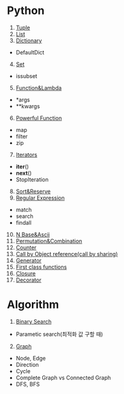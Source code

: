 # Python

1. [Tuple](https://dortmoot.tistory.com/91)
2. [List](https://dortmoot.tistory.com/90)
3. [Dictionary](https://dortmoot.tistory.com/92)
- DefaultDict
4. [Set](https://dortmoot.tistory.com/93)
- issubset 
5. [Function&Lambda](https://dortmoot.tistory.com/95)
- *args
- **kwargs
6. [Powerful Function](https://dortmoot.tistory.com/94)
- map
- filter
- zip
7. [Iterators](https://dortmoot.tistory.com/96)
- __iter__()
- __next__()
- StopIteration
8. [Sort&Reserve](https://dortmoot.tistory.com/97)
9. [Regular Expression](https://dortmoot.tistory.com/98)
- match
- search
- findall

10. [N Base&Ascii](https://dortmoot.tistory.com/99)
11. [Permutation&Combination](https://dortmoot.tistory.com/100)
12. [Counter](https://dortmoot.tistory.com/101)
13. [Call by Object reference(call by sharing)](https://dortmoot.tistory.com/102)
14. [Generator](https://dortmoot.tistory.com/103)
15. [First class functions](https://dortmoot.tistory.com/104)
16. [Closure](https://dortmoot.tistory.com/105)
17. [Decorator](https://dortmoot.tistory.com/106)

# Algorithm
1. [Binary Search](https://dortmoot.tistory.com/9)
- Parametic search(최적화 값 구할 때)
2. [Graph](https://dortmoot.tistory.com/12)
- Node, Edge
- Direction
- Cycle
- Complete Graph vs Connected Graph
- DFS, BFS
